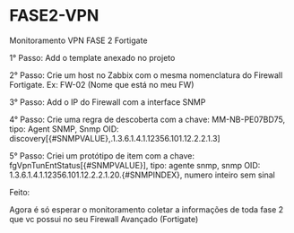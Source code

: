 # FASE2-VPN
Monitoramento VPN FASE 2 Fortigate

1° Passo: Add o template anexado no projeto

2° Passo: Crie um host no Zabbix com o mesma nomenclatura do Firewall Fortigate. Ex: FW-02 (Nome que está no meu FW)

3° Passo: Add o IP do Firewall com a interface SNMP

4° Passo: Crie uma regra de descoberta com a chave: MM-NB-PE07BD75, tipo: Agent SNMP, Snmp OID: discovery[{#SNMPVALUE},.1.3.6.1.4.1.12356.101.12.2.2.1.3]

5° Passo: Criei um protótipo de item com a chave: fgVpnTunEntStatus[{#SNMPVALUE}], tipo: agente snmp, snmp OID: 1.3.6.1.4.1.12356.101.12.2.2.1.20.{#SNMPINDEX}, numero inteiro sem sinal

Feito:

Agora é só esperar o monitoramento coletar a informações de toda fase 2 que vc possui no seu Firewall Avançado (Fortigate)

